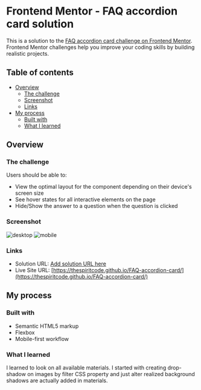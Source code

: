 # Frontend Mentor - FAQ accordion card solution

This is a solution to the [FAQ accordion card challenge on Frontend Mentor](https://www.frontendmentor.io/challenges/faq-accordion-card-XlyjD0Oam). Frontend Mentor challenges help you improve your coding skills by building realistic projects. 

## Table of contents

- [Overview](#overview)
  - [The challenge](#the-challenge)
  - [Screenshot](#screenshot)
  - [Links](#links)
- [My process](#my-process)
  - [Built with](#built-with)
  - [What I learned](#what-i-learned)


## Overview

### The challenge

Users should be able to:

- View the optimal layout for the component depending on their device's screen size
- See hover states for all interactive elements on the page
- Hide/Show the answer to a question when the question is clicked

### Screenshot

![desktop](screens/desktop.png)
![mobile](screens/mobile.png)

### Links

- Solution URL: [Add solution URL here](https://your-solution-url.com)
- Live Site URL: [https://thespiritcode.github.io/FAQ-accordion-card/](https://thespiritcode.github.io/FAQ-accordion-card/)

## My process

### Built with

- Semantic HTML5 markup
- Flexbox
- Mobile-first workflow

### What I learned

I learned to look on all available materials. I started with creating drop-shadow on images by filter CSS property and just alter realized background shadows are actually added in materials.
